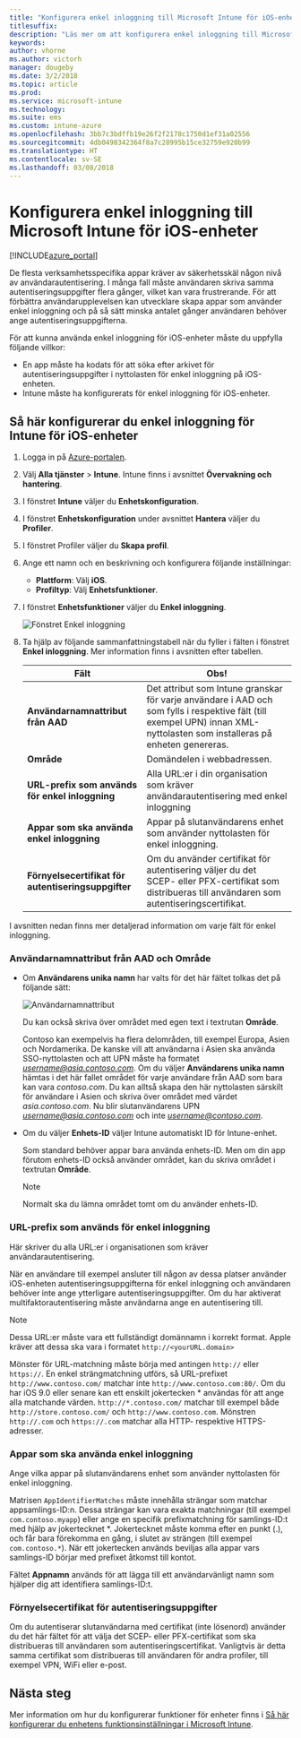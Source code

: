 ```yaml
---
title: "Konfigurera enkel inloggning till Microsoft Intune för iOS-enheter"
titlesuffix: 
description: "Läs mer om att konfigurera enkel inloggning till Microsoft Intune för iOS-enheter."
keywords: 
author: vhorne
ms.author: victorh
manager: dougeby
ms.date: 3/2/2018
ms.topic: article
ms.prod: 
ms.service: microsoft-intune
ms.technology: 
ms.suite: ems
ms.custom: intune-azure
ms.openlocfilehash: 3bb7c3bdffb19e26f2f2178c1750d1ef31a02556
ms.sourcegitcommit: 4db0498342364f8a7c28995b15ce32759e920b99
ms.translationtype: HT
ms.contentlocale: sv-SE
ms.lasthandoff: 03/08/2018
---
```

# <a name="configure-microsoft-intune-for-ios-device-single-sign-on"></a>Konfigurera enkel inloggning till Microsoft Intune för iOS-enheter

[!INCLUDE[azure_portal](./includes/azure_portal.md)]

De flesta verksamhetsspecifika appar kräver av säkerhetsskäl någon nivå av användarautentisering. I många fall måste användaren skriva samma autentiseringsuppgifter flera gånger, vilket kan vara frustrerande. För att förbättra användarupplevelsen kan utvecklare skapa appar som använder enkel inloggning och på så sätt minska antalet gånger användaren behöver ange autentiseringsuppgifterna.

För att kunna använda enkel inloggning för iOS-enheter måste du uppfylla följande villkor:

- En app måste ha kodats för att söka efter arkivet för autentiseringsuppgifter i nyttolasten för enkel inloggning på iOS-enheten.
- Intune måste ha konfigurerats för enkel inloggning för iOS-enheter.

## <a name="to-configure-intune-for-ios-device-single-sign-on"></a>Så här konfigurerar du enkel inloggning för Intune för iOS-enheter


1. Logga in på [Azure-portalen](https://portal.azure.com).
2. Välj **Alla tjänster** > **Intune**. Intune finns i avsnittet **Övervakning och hantering**.
3. I fönstret **Intune** väljer du **Enhetskonfiguration**.
4. I fönstret **Enhetskonfiguration** under avsnittet **Hantera** väljer du **Profiler**.
5. I fönstret Profiler väljer du **Skapa profil**.
6. Ange ett namn och en beskrivning och konfigurera följande inställningar:
   - **Plattform**: Välj **iOS**.
   - **Profiltyp**: Välj **Enhetsfunktioner**.
7. I fönstret **Enhetsfunktioner** väljer du **Enkel inloggning**.

   ![Fönstret Enkel inloggning](./media/sso-blade.png)

8. Ta hjälp av följande sammanfattningstabell när du fyller i fälten i fönstret **Enkel inloggning**. Mer information finns i avsnitten efter tabellen.

   |Fält  |Obs!|
   |---------|---------|
   |**Användarnamnattribut från AAD**|Det attribut som Intune granskar för varje användare i AAD och som fylls i respektive fält (till exempel UPN) innan XML-nyttolasten som installeras på enheten genereras.|
   |**Område**|Domändelen i webbadressen.|
   |**URL-prefix som används för enkel inloggning**|Alla URL:er i din organisation som kräver användarautentisering med enkel inloggning|
   |**Appar som ska använda enkel inloggning**|Appar på slutanvändarens enhet som använder nyttolasten för enkel inloggning.|
   |**Förnyelsecertifikat för autentiseringsuppgifter**|Om du använder certifikat för autentisering väljer du det SCEP- eller PFX-certifikat som distribueras till användaren som autentiseringscertifikat.|

I avsnitten nedan finns mer detaljerad information om varje fält för enkel inloggning.

### <a name="username-attribute-from-aad-and-realm"></a>Användarnamnattribut från AAD och Område

- Om **Användarens unika namn** har valts för det här fältet tolkas det på följande sätt:

   ![Användarnamnattribut](media/User-name-attribute.png)

   Du kan också skriva över området med egen text i textrutan **Område**.

   Contoso kan exempelvis ha flera delområden, till exempel Europa, Asien och Nordamerika. De kanske vill att användarna i Asien ska använda SSO-nyttolasten och att UPN måste ha formatet *username@asia.contoso.com*. Om du väljer **Användarens unika namn** hämtas i det här fallet området för varje användare från AAD som bara kan vara *contoso.com*. Du kan alltså skapa den här nyttolasten särskilt för användare i Asien och skriva över området med värdet *asia.contoso.com*. Nu blir slutanvändarens UPN *username@asia.contoso.com* och inte *username@contoso.com*.

- Om du väljer **Enhets-ID** väljer Intune automatiskt ID för Intune-enhet.

   Som standard behöver appar bara använda enhets-ID. Men om din app förutom enhets-ID också använder området, kan du skriva området i textrutan **Område**.

   > [!NOTE]
   > Normalt ska du lämna området tomt om du använder enhets-ID.

### <a name="url-prefixes-that-will-use-single-sign-on"></a>URL-prefix som används för enkel inloggning

Här skriver du alla URL:er i organisationen som kräver användarautentisering.

När en användare till exempel ansluter till någon av dessa platser använder iOS-enheten autentiseringsuppgifterna för enkel inloggning och användaren behöver inte ange ytterligare autentiseringsuppgifter. Om du har aktiverat multifaktorautentisering måste användarna ange en autentisering till.

> [!NOTE]
> Dessa URL:er måste vara ett fullständigt domännamn i korrekt format. Apple kräver att dessa ska vara i formatet `http://<yourURL.domain>`

Mönster för URL-matchning måste börja med antingen `http://` eller `https://`. En enkel strängmatchning utförs, så URL-prefixet `http://www.contoso.com/` matchar inte `http://www.contoso.com:80/`. Om du har iOS 9.0 eller senare kan ett enskilt jokertecken \* användas för att ange alla matchande värden. `http://*.contoso.com/` matchar till exempel både `http://store.contoso.com/` och `http://www.contoso.com`.
Mönstren `http://.com` och `https://.com` matchar alla HTTP- respektive HTTPS-adresser.

### <a name="apps-that-will-use-single-sign-on"></a>Appar som ska använda enkel inloggning

Ange vilka appar på slutanvändarens enhet som använder nyttolasten för enkel inloggning.

Matrisen `AppIdentifierMatches` måste innehålla strängar som matchar appsamlings-ID:n. Dessa strängar kan vara exakta matchningar (till exempel `com.contoso.myapp`) eller ange en specifik prefixmatchning för samlings-ID:t med hjälp av jokertecknet *\. Jokertecknet måste komma efter en punkt (.), och får bara förekomma en gång, i slutet av strängen (till exempel `com.contoso.*`). När ett jokertecken används beviljas alla appar vars samlings-ID börjar med prefixet åtkomst till kontot.

Fältet **Appnamn** används för att lägga till ett användarvänligt namn som hjälper dig att identifiera samlings-ID:t.

### <a name="credential-renewal-certificate"></a>Förnyelsecertifikat för autentiseringsuppgifter

Om du autentiserar slutanvändarna med certifikat (inte lösenord) använder du det här fältet för att välja det SCEP- eller PFX-certifikat som ska distribueras till användaren som autentiseringscertifikat. Vanligtvis är detta samma certifikat som distribueras till användaren för andra profiler, till exempel VPN, WiFi eller e-post.

## <a name="next-steps"></a>Nästa steg

Mer information om hur du konfigurerar funktioner för enheter finns i [Så här konfigurerar du enhetens funktionsinställningar i Microsoft Intune](device-features-configure.md).
